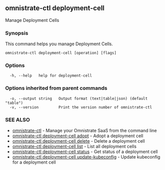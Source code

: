 ## omnistrate-ctl deployment-cell

Manage Deployment Cells

### Synopsis

This command helps you manage Deployment Cells.

```
omnistrate-ctl deployment-cell [operation] [flags]
```

### Options

```
  -h, --help   help for deployment-cell
```

### Options inherited from parent commands

```
  -o, --output string   Output format (text|table|json) (default "table")
  -v, --version         Print the version number of omnistrate-ctl
```

### SEE ALSO

- [omnistrate-ctl](omnistrate-ctl.md) - Manage your Omnistrate SaaS from the command line
- [omnistrate-ctl deployment-cell adopt](omnistrate-ctl_deployment-cell_adopt.md) - Adopt a deployment cell
- [omnistrate-ctl deployment-cell delete](omnistrate-ctl_deployment-cell_delete.md) - Delete a deployment cell
- [omnistrate-ctl deployment-cell list](omnistrate-ctl_deployment-cell_list.md) - List all deployment cells
- [omnistrate-ctl deployment-cell status](omnistrate-ctl_deployment-cell_status.md) - Get status of a deployment cell
- [omnistrate-ctl deployment-cell update-kubeconfig](omnistrate-ctl_deployment-cell_update-kubeconfig.md) - Update kubeconfig for a deployment cell
